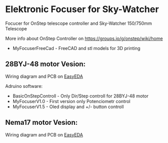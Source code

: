 # Elektronic Focuser for Sky-Watcher

 Focucer for OnStep telescope controller and Sky-Watcher 150/750mm Telescope
  
  
  More info about OnStep Controller on https://groups.io/g/onstep/wiki/home


* MyFocuserFreeCad     -  FreeCAD and stl models for 3D printing

## 28BYJ-48 motor Vesion:

  Wiring diagram and PCB on [EasyEDA](https://easyeda.com/hujer.roman/myfocuser-for-onstep)

Adruino software:

* BasicOnStepControll  -  Only Dir/Step controll for 28BYJ-48 motor
* MyFocuserV1.0	       -  First version only Potenciometr control 
* MyFocuserV1.5	       -  Oled display and +/- button controll

  
## Nema17 motor Vesion:

  Wiring diagram and PCB on [EasyEDA](https://easyeda.com/hujer.roman/Focuser-with-NEMA17)



